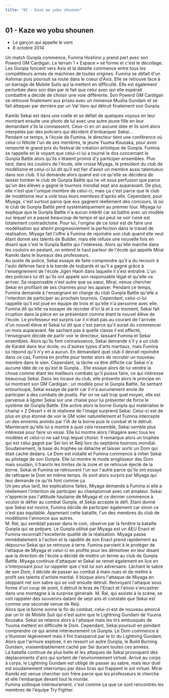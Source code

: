 ```yaml
---
title: "01 - Kaze wo yobu shounen"
---
```


01 - Kaze wo yobu shounen
-------------------------


* Le garçon qui appelle le vent
* 8 octobre 2014




Un match Gunpla commence, Fumina Hoshino y prend part avec son Powerd GM Cardigan. Le terrain 1 « Espace » se forme et c'est le décollage. Les Gunpla foncent vers Axis et la dataille commence entre tous les compétiteurs armés de machines de toutes origines. Fumina se défait d'un Ashimar puis poursuit sa route dans le coeur d'Axis. Elle se retrouve face à un barrage de Mobile Suits qui la mettent en difficulté. Elle est également perturbée dans son élan par le fait que celui avec qui elle espérait combattre a décidé de choisir une voie différente. Son Powerd GM Cardigan se retrouve finalement aux prises avec un immense Musha Gundam et se fait attaquer par derrière par un Val Varo qui détruit finalement son Gunpla.   
  
Kamiki Sekai est dans une ruelle et se défait de quelques voyous en leur montrant ensuite une photo de lui avec une autre jeune fille en leur demandant s'ils la connaissent. Ceux-ci en on aucune idée et ils sont alors interpelés par des policiers qui décident d'embarquer Sekai…   
Pendant ce temps, à l'école de Fumina, le directeur tient une conférence où celui-ci félicite l'un de ses membres, le jeune Yuuma Kousaka, pour avoir remporté le grand prix du festival de création artistique de Gunpla. Fumina se rappelle en le voyant que celui-ci lui a tourné le dos concernant le Gunpla Battle alors qu'ils s'étaient promis d'y participer ensembles. Plus tard, dans les couloirs de l'école, elle croise Miyaga, le président du club de modélisme et celui-ci lui dit qu'il est fier d'avoir un membre aussi talentueux dans son club. Il lui demande alors quand est-ce qu'elle se décidera de laisser tomber le club de Gunpla Battle qui ne vit sous perfusion que parce qu'un des élèves a gagné le tournois mondial sept ans auparavant. De plus, elle n'est que l'unique membre de celui-ci, mais ça c'est parce que le club de modélisme leur a volé tous leurs membres d'après elle. Cependant, pour Miyaga, c'est surtout parce que eux gagnent réellement des concours, là où le club de Gunpla Battle perd systématiquement au premier tour. Miyaga lui explique que le Gunpla Battle n'a aucun intérêt car se battre avec un modèle sur lequel on a passé beaucoup de temps et qui peut se voir ruiné est totalement contradictoire. Pour lui, l'origine de ce loisir est de faire une modélisation qui atteint progressivement la perfection dans le travail de réalisation. Miyaga fait l'offre à Fumina de rejoindre son club quand elle veut étant donné ses talents de Builder, mais elle refuse une nouvelle fois en disant que c'est le Gunpla Battle qui l'intéresse. Alors qu'elle marche dans les couloirs en pestant, on entend le haut parleur de l'école qui appelle Mirai Kamiki dans le bureaux des professeurs.   
Au poste de police, Sekai essaye de faire comprendre qu'il a du recourir à l'auto défense face à la bande de loubards et qu'il a gagné grâce à l'enseignement de l'école Jigen Haoh dans laquelle il s'est entraîné. L'un des policiers lui dit qu'ils ont appelé son responsable légal et qu'elle va arriver. Sa responsable n'est autre que sa sœur, Mirai, venue chercher Sekai en profitant de ses charmes pour les apaiser. Pendant ce temps, Fumina demande à l'enseignant en charge du club Gunpla Battle qu'elle a l'intention de participer au prochain tournois. Cependant, celui-ci lui rappelle qu'il est joué en équipe de trois et qu'elle n'a personne avec elle. Fumina dit qu'elle va essayer de recruter d'ici là et à ce moment, Sekai fait irruption dans la pièce en se présentant comme étant le nouvel élève de l'école. Le professeur est surpris car il n'était pas au courant de l'arrivée d'un nouvel élève et Sekai lui dit que c'est parce qu'il aurait du commencer un mois auparavant. Ne sachant pas à quelle classe il est affecté, l'enseignant décide de partir voir le directeur, laissant Fumina et Sekai ensembles. Alors qu'ils font connaissance, Sekai demande s'il y a un club de Karaté dans leur école, ou d'autres types d'arts martiaux, mais Fumina lui répond qu'il n'y en a aucun. En demandant quel club il devrait rejoindre dans ce cas, Fumina en profite pour tenter alors de recruter un nouveau membre dans le sien. Cependant, la tâche va être difficile car Sekai n'a aucune idée de ce qu'est le Gunpla… Elle essaye alors de lui vendre la chose comme étant les meilleurs combats qu'il puisse faire, ce qui intéresse beaucoup Sekai. Dans les locaux du club, elle présente alors le principe en lui montrant son GM Cardigan : un modèle pour le Gunpla Battle. Se sentant entourloupé, Sekai essaye de partir car il n'a aucunement envie de participer à des combats de jouets. Par on ne sait trop quel moyen, elle est parvenue à ligoter Sekai sur une chaise pour lui présenter de force le système de Gunpla Battle. Elle active alors la borne Gunpla qui matérialise le champ « 2 Désert » et le réalisme de l'image surprend Sekai. Celui-ci est de plus en plus étonné de voir le GM voler naturellement et Fumina intercepte un des ennemis animés par l'IA de la borne puis le combat et le détruit. Maintenant qu'elle lui a montré à quoi cela ressemble, Sekai semble plus intéressé pour faire un essai. Elle lui montre alors l'étagère avec tous les modèles et celui-ci ne sait trop lequel choisir. Il remarque alors un trophée qui est celui gagné par Sei Iori et Reiji lors du septième tournois mondial. Soudainement, la base du trophée se détache et laisser sortir un Dom qui était caché dedans. Le Dom est installé et Fumina commence à initier Sekai au pilotage de son Gunpla. Elle lui montre le mode aroglisseur des Dom mais soudain, il franchi les limites de la zone et se retrouve éjecté de la borne. Sekai et Fumina se retrouvent l'un sur l'autre parce qu'ils ont essayé de rattraper le Dom en même temps. Ils sont alors surpris par Miyaga qui leur demande ce qu'ils font comme ça.   
Un peu plus tard, les explications faites, Miyaga demande à Fumina si elle a réellement l'intention de participer au championnat avec cet amateur. Sekai n'apprécie pas l'attitude hautaine de Miyaga et ce dernier commence à vouloir le défier au combat Gunpla, et Sekai accepte le défi. Etant donné que Sekai est novice, Fumina décide de participer également car sinon ce n'est pas équitable. Apprenant cette bataille, l'un des membres du club de modélisme l'annonce aux autres.  
M. Ral, qui semblait passer dans le coin, observe par la fenêtre la bataille Gunpla qui se prépare. Le Gunpla utilisé par Miyaga est un AEU Enact et Fumina reconnaît l'excellente qualité de la réalisation. Miyaga passe immédiatement à l'action et la rapidité de son Enact prend rapidement au dépourvu Sekai qui se retrouve à terre. Fumina parvient à le protéger de l'attaque de Miyaga et celui-ci en profite pour les démotiver en leur disant que la direction de l'école a décidé de mettre un terme au club de Gunpla Battle. Miyaga continue d'attaquer et Sekai se remet également en lice en s'interposant pour lui rappeler que c'est lui son adversaire. Lâchant le sabre de son Dom, il décide de passer au combat à main nues et de mettre à profit ses talents d'artiste martial. Il bloque alors l'attaque de Miyaga en stoppant net son sabre qui se voit ensuite détruit. Renvoyant l'attaque sous forme d'un coup de point, il détruit le bras de l'Enact et l'envoi s'encastrer dans une montagne à la surprise générale. M. Ral, qui assiste à la scène, se voit rappeler des souvenirs datant de sept ans et constate que Sekai est comme une seconde venue de Reiji.  
Alors que la borne sonne la fin du combat, celui-ci est de nouveau amorcé par un tir de Mobile Suit qui n'est autre que le Lightning Gundam de Yuuma Kousaka. Sekai se relance alors à l'attaque mais les tirs embusqués de Yuuma mettent en difficulté le Dom. Cependant, Sekai poursuit en pendant comprendre ce qui anime intérieurement ce Gunpla. Le Dom commence à s'illuminer légèrement mais il fini transpercé par le tir du Lightning Gundam. Alors que l'armure explose, il en ressort un autre Gunpla, le Build Burning Gundam, vraisemblablement caché par Sei durant toutes ces années.  
La bataille continue de plus belle et les attaques de Sekai provoquent des déplacements d'airs qui sortent de l'environnement virtuel. Arrivé au corps à corps, le Lightning Gundam est obligé de passer au sabre, mais leur duel est soudainement interrompu par deux bras qui frappent le sol virtuel. Mirai Kamiki est venue chercher son frère parce que les professeurs le cherche et elle l'embarque devant tout le monde.   
Fumina soliloque intérieurement, c'est comme ça que ce sont rencontrés les membres de l'équipe Try Fighter.

